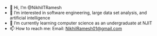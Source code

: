 - 👋 Hi, I’m @NikhilTRamesh
- 👀 I’m interested in software engineering, large data set analysis, and artificial intelligence
- 🌱 I’m currently learning computer science as an undergraduate at NJIT
- 📫 How to reach me: Email: NikhilRamesh01@gmail.com

<!---
NikhilTRamesh/NikhilTRamesh is a ✨ special ✨ repository because its `README.md` (this file) appears on your GitHub profile.
You can click the Preview link to take a look at your changes.
--->
